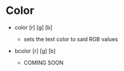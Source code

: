 # Color


- color [r] [g] [b]
    - sets the text color to said RGB values

- bcolor [r] [g] [b]
    - COMING SOON